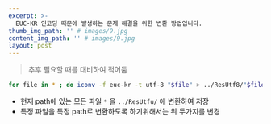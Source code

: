 ```yaml
---
excerpt: >-
  EUC-KR 인코딩 때문에 발생하는 문제 해결을 위한 변환 방법입니다.
thumb_img_path: '' # images/9.jpg
content_img_path: '' # images/9.jpg
layout: post
---
```


> 추후 필요할 때를 대비하여 적어둠

```bash
for file in * ; do iconv -f euc-kr -t utf-8 "$file" > ../ResUtf8/"$file" ; done
```

* 현재 path에 있는 모든 파일 `*` 을 `../ResUtfu/` 에 변환하여 저장
* 특정 파일을 특정 path로 변환하도록 하기위해서는 위 두가지를 변경